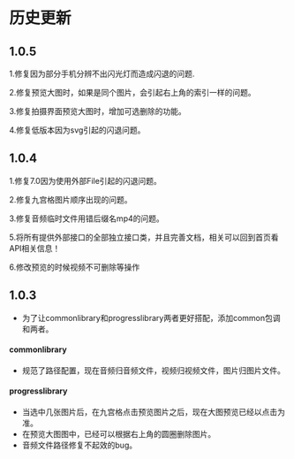 # 历史更新
## 1.0.5
1.修复因为部分手机分辨不出闪光灯而造成闪退的问题.

2.修复预览大图时，如果是同个图片，会引起右上角的索引一样的问题。

3.修复拍摄界面预览大图时，增加可选删除的功能。

4.修复低版本因为svg引起的闪退问题。

## 1.0.4
1.修复7.0因为使用外部File引起的闪退问题。

2.修复九宫格图片顺序出现的问题。

3.修复音频临时文件用错后缀名mp4的问题。

5.将所有提供外部接口的全部独立接口类，并且完善文档，相关可以回到首页看API相关信息！

6.修改预览的时候视频不可删除等操作

## 1.0.3
 - 为了让commonlibrary和progresslibrary两者更好搭配，添加common包调和两者。
#### commonlibrary
 - 规范了路径配置，现在音频归音频文件，视频归视频文件，图片归图片文件。
#### progresslibrary
 - 当选中几张图片后，在九宫格点击预览图片之后，现在大图预览已经以点击为准。
 - 在预览大图图中，已经可以根据右上角的圆圈删除图片。
 - 音频文件路径修复不起效的bug。


